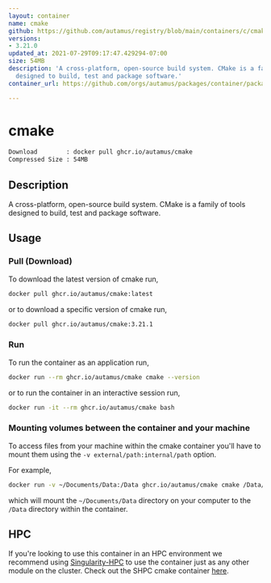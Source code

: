 ```yaml
---
layout: container
name: cmake
github: https://github.com/autamus/registry/blob/main/containers/c/cmake/spack.yaml
versions:
- 3.21.0
updated_at: 2021-07-29T09:17:47.429294-07:00
size: 54MB
description: 'A cross-platform, open-source build system. CMake is a family of tools
  designed to build, test and package software.'
container_url: https://github.com/orgs/autamus/packages/container/package/cmake

---
```

# cmake
```bash 
Download        : docker pull ghcr.io/autamus/cmake
Compressed Size : 54MB
```

## Description
A cross-platform, open-source build system. CMake is a family of tools designed to build, test and package software. 

## Usage
### Pull (Download)
To download the latest version of cmake run,

```bash
docker pull ghcr.io/autamus/cmake:latest
```

or to download a specific version of cmake run,

```bash
docker pull ghcr.io/autamus/cmake:3.21.1
```
### Run
To run the container as an application run,
```bash
docker run --rm ghcr.io/autamus/cmake cmake --version
```

or to run the container in an interactive session run,
```bash
docker run -it --rm ghcr.io/autamus/cmake bash
```

### Mounting volumes between the container and your machine
To access files from your machine within the cmake container you'll have to mount them using the `-v external/path:internal/path` option.

For example,
```bash
docker run -v ~/Documents/Data:/Data ghcr.io/autamus/cmake cmake /Data/myData.csv
```
which will mount the `~/Documents/Data` directory on your computer to the `/Data` directory within the container.

## HPC
If you're looking to use this container in an HPC environment we recommend using [Singularity-HPC](https://singularity-hpc.readthedocs.io) to use the container just as any other module on the cluster. Check out the SHPC cmake container [here](https://singularityhub.github.io/singularity-hpc/r/ghcr.io-autamus-cmake/).
